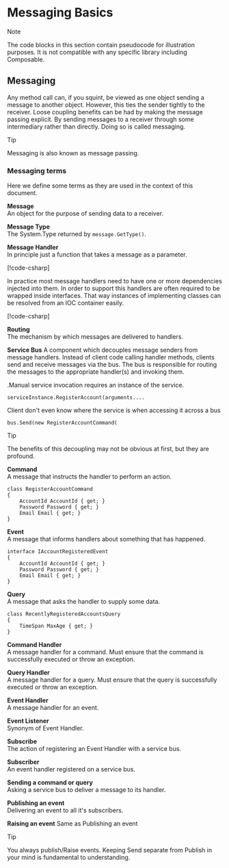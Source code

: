 # Messaging Basics
> [!NOTE]
> The code blocks in this section contain pseudocode for illustration purposes. 
> It is not compatible with any specific library including Composable.

## Messaging
Any method call can, if you squint, be viewed as one object sending a message to another object.
However, this ties the sender tightly to the receiver.
Loose coupling benefits can be had by making the message passing explicit.
By sending messages to a receiver through some intermediary rather than directly.
Doing so is called messaging.

> [!TIP]     
> Messaging is also known as message passing.

### Messaging terms
Here we define some terms as they are used in the context of this document.

**Message**  
An object for the purpose of sending data to a receiver.

**Message Type**  
The System.Type returned by `message.GetType()`.

**Message Handler**  
In principle just a function that takes a message as a parameter.

[!code-csharp[](Basics.cs#message_handler)]


In practice most message handlers need to have one or more dependencies injected into them.
In order to support this handlers are often required to be wrapped inside interfaces.
 That way instances of implementing classes can be resolved from an IOC container easily.

[!code-csharp[](Basics.cs#register_account_command_handler)]

**Routing**  
The mechanism by which messages are delivered to handlers.

**Service Bus**
A component which decouples message senders from message handlers.
Instead of client code calling handler methods, clients send and receive messages via the bus.
The bus is responsible for routing the messages to the appropriate handler(s) and invoking them.

.Manual service invocation requires an instance of the service.

    serviceInstance.RegisterAccount(arguments....

Client don't even know where the service is when accessing it across a bus

    bus.Send(new RegisterAccountCommand(

> [!TIP]
> The benefits of this decoupling may not be obvious at first, but they are profound.

**Command**  
A message that instructs the handler to perform an action.

    class RegisterAccountCommand
    {
        AccountId AccountId { get; }
        Password Password { get; }
        Email Email { get; }
    }


**Event**  
A message that informs handlers about something that has happened.

    interface IAccountRegisteredEvent
    {
        AccountId AccountId { get; }
        Password Password { get; }
        Email Email { get; }
    }

**Query**  
A message that asks the handler to supply some data.

    class RecentlyRegisteredAccountsQuery
    {
        TimeSpan MaxAge { get; }
    }

**Command Handler**  
A message handler for a command. Must ensure that the command is successfully executed or throw an exception.

**Query Handler**  
A message handler for a query. Must ensure that the query is successfully executed or throw an exception.

**Event Handler**  
A message handler for an event.

**Event Listener**  
Synonym of Event Handler.

**Subscribe**  
The action of registering an Event Handler with a service bus.

**Subscriber**  
An event handler registered on a service bus.

**Sending a command or query**  
Asking a service bus to deliver a message to its handler.

**Publishing an event**  
Delivering an event to all it's subscribers.

**Raising an event**
Same as Publishing an event

> [!TIP]
> You always publish/Raise events. 
> Keeping Send separate from Publish in your mind is fundamental to understanding.
